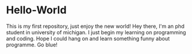 # Hello-World
This is my first repository, just enjoy the new world!
Hey there, I'm an phd student in university of michigan. I just begin my learning on programming and coding. Hope I could hang on and learn something funny about programme. Go blue!
